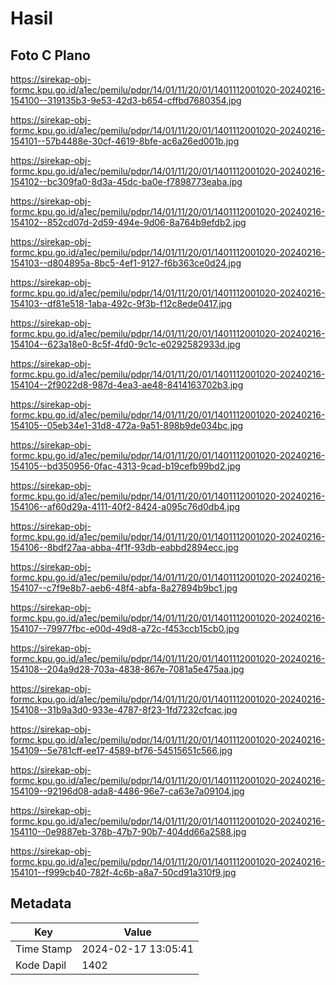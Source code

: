 # Hasil

## Foto C Plano

https://sirekap-obj-formc.kpu.go.id/a1ec/pemilu/pdpr/14/01/11/20/01/1401112001020-20240216-154100--319135b3-9e53-42d3-b654-cffbd7680354.jpg

https://sirekap-obj-formc.kpu.go.id/a1ec/pemilu/pdpr/14/01/11/20/01/1401112001020-20240216-154101--57b4488e-30cf-4619-8bfe-ac6a26ed001b.jpg

https://sirekap-obj-formc.kpu.go.id/a1ec/pemilu/pdpr/14/01/11/20/01/1401112001020-20240216-154102--bc309fa0-8d3a-45dc-ba0e-f7898773eaba.jpg

https://sirekap-obj-formc.kpu.go.id/a1ec/pemilu/pdpr/14/01/11/20/01/1401112001020-20240216-154102--852cd07d-2d59-494e-9d06-8a764b9efdb2.jpg

https://sirekap-obj-formc.kpu.go.id/a1ec/pemilu/pdpr/14/01/11/20/01/1401112001020-20240216-154103--d804895a-8bc5-4ef1-9127-f6b363ce0d24.jpg

https://sirekap-obj-formc.kpu.go.id/a1ec/pemilu/pdpr/14/01/11/20/01/1401112001020-20240216-154103--df81e518-1aba-492c-9f3b-f12c8ede0417.jpg

https://sirekap-obj-formc.kpu.go.id/a1ec/pemilu/pdpr/14/01/11/20/01/1401112001020-20240216-154104--623a18e0-8c5f-4fd0-9c1c-e0292582933d.jpg

https://sirekap-obj-formc.kpu.go.id/a1ec/pemilu/pdpr/14/01/11/20/01/1401112001020-20240216-154104--2f9022d8-987d-4ea3-ae48-8414163702b3.jpg

https://sirekap-obj-formc.kpu.go.id/a1ec/pemilu/pdpr/14/01/11/20/01/1401112001020-20240216-154105--05eb34e1-31d8-472a-9a51-898b9de034bc.jpg

https://sirekap-obj-formc.kpu.go.id/a1ec/pemilu/pdpr/14/01/11/20/01/1401112001020-20240216-154105--bd350956-0fac-4313-9cad-b19cefb99bd2.jpg

https://sirekap-obj-formc.kpu.go.id/a1ec/pemilu/pdpr/14/01/11/20/01/1401112001020-20240216-154106--af60d29a-4111-40f2-8424-a095c76d0db4.jpg

https://sirekap-obj-formc.kpu.go.id/a1ec/pemilu/pdpr/14/01/11/20/01/1401112001020-20240216-154106--8bdf27aa-abba-4f1f-93db-eabbd2894ecc.jpg

https://sirekap-obj-formc.kpu.go.id/a1ec/pemilu/pdpr/14/01/11/20/01/1401112001020-20240216-154107--c7f9e8b7-aeb6-48f4-abfa-8a27894b9bc1.jpg

https://sirekap-obj-formc.kpu.go.id/a1ec/pemilu/pdpr/14/01/11/20/01/1401112001020-20240216-154107--79977fbc-e00d-49d8-a72c-f453ccb15cb0.jpg

https://sirekap-obj-formc.kpu.go.id/a1ec/pemilu/pdpr/14/01/11/20/01/1401112001020-20240216-154108--204a9d28-703a-4838-867e-7081a5e475aa.jpg

https://sirekap-obj-formc.kpu.go.id/a1ec/pemilu/pdpr/14/01/11/20/01/1401112001020-20240216-154108--31b9a3d0-933e-4787-8f23-1fd7232cfcac.jpg

https://sirekap-obj-formc.kpu.go.id/a1ec/pemilu/pdpr/14/01/11/20/01/1401112001020-20240216-154109--5e781cff-ee17-4589-bf76-54515651c566.jpg

https://sirekap-obj-formc.kpu.go.id/a1ec/pemilu/pdpr/14/01/11/20/01/1401112001020-20240216-154109--92196d08-ada8-4486-96e7-ca63e7a09104.jpg

https://sirekap-obj-formc.kpu.go.id/a1ec/pemilu/pdpr/14/01/11/20/01/1401112001020-20240216-154110--0e9887eb-378b-47b7-90b7-404dd66a2588.jpg

https://sirekap-obj-formc.kpu.go.id/a1ec/pemilu/pdpr/14/01/11/20/01/1401112001020-20240216-154101--f999cb40-782f-4c6b-a8a7-50cd91a310f9.jpg


## Metadata

| Key        | Value               |
| ---------- | ------------------- |
| Time Stamp | 2024-02-17 13:05:41 |
| Kode Dapil | 1402                |



